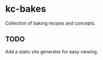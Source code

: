 # kc-bakes

Collection of baking recipes and concepts.

## TODO

Add a static site generator for easy viewing.
